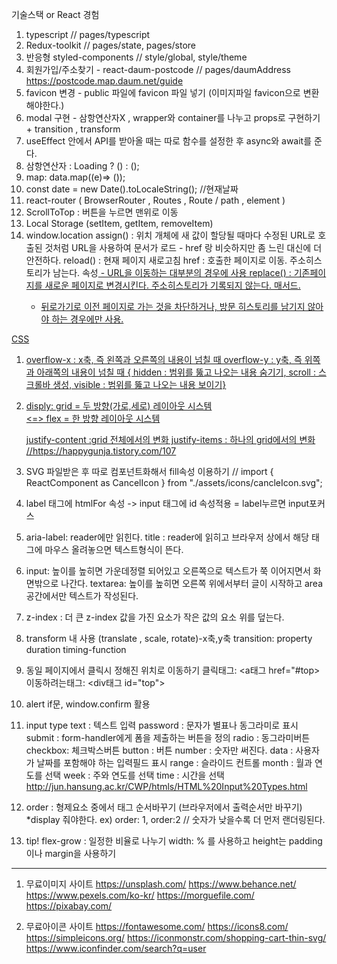 기술스택 or React 경험

1. typescript // pages/typescript
2. Redux-toolkit // pages/state, pages/store
3. 반응형 styled-components // style/global, style/theme
4. 회원가입/주소찾기 - react-daum-postcode // pages/daumAddress
   https://postcode.map.daum.net/guide
5. favicon 변경 - public 파일에 favicon 파일 넣기 (이미지파일 favicon으로 변환해야한다.)
6. modal 구현 - 삼항연산자X , wrapper와 container를 나누고 props로 구현하기 + transition , transform
7. useEffect 안에서 API를 받아올 때는 따로 함수를 설정한 후 async와 await를 준다.
8. 삼항연산자 : Loading ? () : ();
9. map: data.map((e)=> ());
10. const date = new Date().toLocaleString(); //현재날짜
11. react-router ( BrowserRouter , Routes , Route / path , element )
12. ScrollToTop : 버튼을 누르면 맨위로 이동
13. Local Storage (setItem, getItem, removeItem)
14. window.location
    assign() : 위치 개체에 새 값이 할당될 때마다 수정된 URL로 호출된 것처럼 URL을 사용하여 문서가 로드 - href 랑 비슷하지만 좀 느린 대신에 더 안전하다.
    reload() : 현재 페이지 새로고침
    href : 호출한 페이지로 이동. 주소히스토리가 남는다. 속성<a href=''> - URL을 이동하는 대부분의 경우에 사용
    replace() : 기존페이지를 새로운 페이지로 변경시킨다. 주소히스토리가 기록되지 않는다. 매서드.
    - 뒤로가기로 이전 페이지로 가는 것을 차단하거나, 방문 히스토리를 남기지 않아야 하는 경우에만 사용.

CSS

1. overflow-x : x축, 즉 왼쪽과 오른쪽의 내용이 넘칠 때
   overflow-y : y축, 즉 위쪽과 아래쪽의 내용이 넘칠 때
   { hidden : 범위를 뚫고 나오는 내용 숨기기,
   scroll : 스크롤바 생성,
   visible : 범위를 뚫고 나오는 내용 보이기}

2. disply: grid = 두 방향(가로,세로) 레이아웃 시스템  
    <=> flex = 한 방향 레이아웃 시스템

   justify-content :grid 전체에서의 변화
   justify-items : 하나의 grid에서의 변화
   //https://happygunja.tistory.com/107

3. SVG 파일받은 후 따로 컴포넌트화해서 fill속성 이용하기
   // import { ReactComponent as CancelIcon } from "./assets/icons/cancleIcon.svg";

4. label 태그에 htmlFor 속성 -> input 태그에 id 속성적용 = label누르면 input포커스

5. aria-label: reader에만 읽힌다.
   title : reader에 읽히고 브라우저 상에서 해당 태그에 마우스 올려놓으면 텍스트형식이 뜬다.

6. input: 높이를 높히면 가운데정렬 되어있고 오른쪽으로 텍스트가 쭉 이어지면서 화면밖으로 나간다.
   textarea: 높이를 높히면 오른쪽 위에서부터 글이 시작하고 area공간에서만 텍스트가 작성된다.

7. z-index : 더 큰 z-index 값을 가진 요소가 작은 값의 요소 위를 덮는다.

8. transform 내 사용 (translate , scale, rotate)-x축,y축
   transition: property duration timing-function

9. 동일 페이지에서 클릭시 정해진 위치로 이동하기
   클릭태그: <a태그 href="#top>
   이동하려는태그: <div태그 id="top">

10. alert
    if문, window.confirm 활용

11. input type
    text : 텍스트 입력
    password : 문자가 별표나 동그라미로 표시
    submit : form-handler에게 폼을 제출하는 버튼을 정의
    radio : 동그라미버튼
    checkbox: 체크박스버튼
    button : 버튼
    number : 숫자만 써진다.
    data : 사용자가 날짜를 포함해야 하는 입력필드 표시
    range : 슬라이드 컨트롤
    month : 월과 연도를 선택
    week : 주와 연도를 선택
    time : 시간을 선택
    http://jun.hansung.ac.kr/CWP/htmls/HTML%20Input%20Types.html

12. order : 형제요소 중에서 태그 순서바꾸기 (브라우저에서 출력순서만 바꾸기) \*display 줘야한다.
    ex) order: 1, order:2 // 숫자가 낮을수록 더 먼저 랜더링된다.

13. tip!
    flex-grow : 일정한 비율로 나누기
    width: % 를 사용하고 height는 padding이나 margin을 사용하기

---

1. 무료이미지 사이트
   https://unsplash.com/
   https://www.behance.net/
   https://www.pexels.com/ko-kr/
   https://morguefile.com/
   https://pixabay.com/

2. 무료아이콘 사이트
   https://fontawesome.com/
   https://icons8.com/
   https://simpleicons.org/
   https://iconmonstr.com/shopping-cart-thin-svg/
   https://www.iconfinder.com/search?q=user
